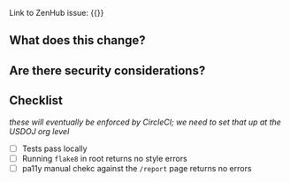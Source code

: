 Link to ZenHub issue: {{}}

## What does this change?

## Are there security considerations?

## Checklist

_these will eventually be enforced by CircleCI; we need to set that up at the USDOJ org level_

+ [ ] Tests pass locally
+ [ ] Running `flake8` in root returns no style errors
+ [ ] pa11y manual chekc against the `/report` page returns no errors
